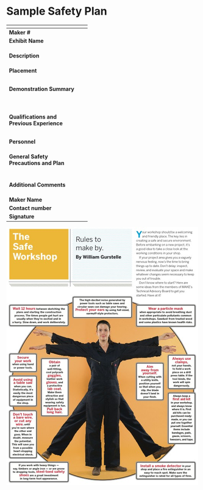 # Sample Safety Plan

<table data-header-hidden><thead><tr><th width="185"></th><th></th></tr></thead><tbody><tr><td><strong>Maker #</strong></td><td></td></tr><tr><td><strong>Exhibit Name</strong></td><td><br></td></tr><tr><td><strong>Description</strong></td><td><br><br><br></td></tr><tr><td><strong>Placement</strong></td><td><br></td></tr><tr><td><strong>Demonstration Summary</strong></td><td><br><br><br><br></td></tr><tr><td><strong>Qualifications and Previous Experience</strong></td><td><br><br><br><br><br></td></tr><tr><td><strong>Personnel</strong></td><td><br></td></tr><tr><td><strong>General Safety Precautions and Plan</strong></td><td><br><br><br><br></td></tr><tr><td><strong>Additional Comments</strong></td><td><br><br><br></td></tr><tr><td><strong>Maker Name</strong></td><td></td></tr><tr><td><strong>Contact number</strong></td><td><br></td></tr><tr><td><strong>Signature</strong></td><td></td></tr></tbody></table>

<div data-full-width="true">

<img src="../../.gitbook/assets/0 (4).jpeg" alt="">

</div>
